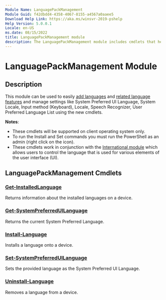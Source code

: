 ```yaml
---
Module Name: LanguagePackManagement
Module Guid: f42dbdd4-4358-4067-8155-a4567a0aaee5
Download Help Link: https://aka.ms/winsvr-2019-pshelp
Help Version: 5.0.0.1
Locale: en-US
ms.date: 08/15/2022
title: LanguagePackManagement module
description: The LanguagePackManagement module includes cmdlets that help you easily manage languages and language settings on a running Windows installation
---
```


# LanguagePackManagement Module
## Description

This module can be used to easily [add languages](/windows-hardware/manufacture/desktop/available-language-packs-for-windows) and [related language features](/windows-hardware/manufacture/desktop/features-on-demand-language-fod?view=windows-11) and manage settings like System Preferred UI Language, System Locale, Input method (Keyboard), Locale, Speech Recognizer, User Preferred Language List using the new cmdlets.   

**Notes**: 

- These cmdlets will be supported on client operating system only. 
- To run the Install and Set commands you must run the PowerShell as an admin (right click on the icon). 
- These cmdlets work in conjunction with the [International module](/powershell/module/international/?view=windowsserver2022-ps&source=docs) which allows users to control the language that is used for various elements of the user interface (UI).  

## LanguagePackManagement Cmdlets
### [Get-InstalledLanguage](Get-InstalledLanguage.md)

Returns information about the installed languages on a device.

### [Get-SystemPreferredUILanguage](Get-SystemPreferredUILanguage.md)

Returns the current System Preferred Language.

### [Install-Language](Install-Language.md)

Installs a language onto a device.

### [Set-SystemPreferredUILanguage](Set-SystemPreferredUILanguage.md)

Sets the provided language as the System Preferred UI Language.

### [Uninstall-Language](Uninstall-Language.md)

Removes a language from a device.
